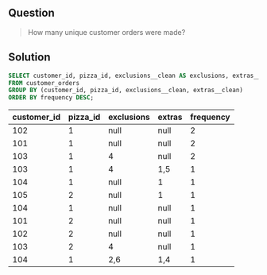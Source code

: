 ## Question

> How many unique customer orders were made?


## Solution

```sql
SELECT customer_id, pizza_id, exclusions__clean AS exclusions, extras__clean AS extras, COUNT(*) frequency
FROM customer_orders
GROUP BY (customer_id, pizza_id, exclusions__clean, extras__clean)
ORDER BY frequency DESC;
```

| customer\_id | pizza\_id | exclusions | extras | frequency |
| :--- | :--- | :--- | :--- | :--- |
| 102 | 1 | null | null | 2 |
| 101 | 1 | null | null | 2 |
| 103 | 1 | 4 | null | 2 |
| 103 | 1 | 4 | 1,5 | 1 |
| 104 | 1 | null | 1 | 1 |
| 105 | 2 | null | 1 | 1 |
| 104 | 1 | null | null | 1 |
| 101 | 2 | null | null | 1 |
| 102 | 2 | null | null | 1 |
| 103 | 2 | 4 | null | 1 |
| 104 | 1 | 2,6 | 1,4 | 1 |

